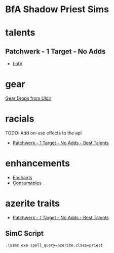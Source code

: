 # BfA Shadow Priest Sims

# talents

## Patchwerk - 1 Target - No Adds
- [LotV](https://www.raidbots.com/simbot/report/9W5Fdk1XCTisZWgikJygGQ)

# gear

[Gear Drops from Uldir](https://bfa.wowhead.com/zone=9389/uldir)

# racials
TODO: Add on-use effects to the apl
- [Patchwerk - 1 Target - No Adds - Best Talents](https://www.raidbots.com/simbot/report/28g4MvcPVPkLyxGLEMWxrC)

# enhancements
- [Enchants](https://www.raidbots.com/simbot/report/xdzcxYikoxeWudJvUEDLbM)
- [Consumables](https://www.raidbots.com/simbot/report/fmEF4G3mSbE9Vj6z8HeiNM)

# azerite traits
- [Patchwerk - 1 Target - No Adds - Best Talents](https://www.raidbots.com/simbot/report/wJbBqTSUWSWxXk7CNSx3p3)

## SimC Script
```
.\simc.exe spell_query=azerite.class=priest
```
